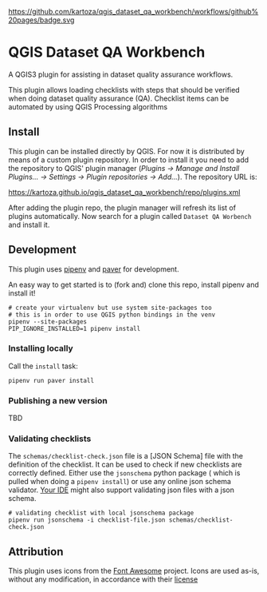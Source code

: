 https://github.com/kartoza/qgis_dataset_qa_workbench/workflows/github%20pages/badge.svg

# QGIS Dataset QA Workbench

A QGIS3 plugin for assisting in dataset quality assurance workflows.

This plugin allows loading checklists with steps that should be verified when doing dataset quality assurance (QA).
Checklist items can be automated by using QGIS Processing algorithms

## Install

This plugin can be installed directly by QGIS. For now it is distributed 
by means of a custom plugin repository. In order to install it you need 
to add the repository to QGIS' plugin manager 
(_Plugins -> Manage and Install Plugins... -> Settings -> Plugin repositories -> Add..._). 
The repository URL is:

https://kartoza.github.io/qgis_dataset_qa_workbench/repo/plugins.xml

After adding the plugin repo, the plugin manager will refresh its list of 
plugins automatically. Now search for a plugin called `Dataset QA Worbench` 
and install it.


## Development

This plugin uses [pipenv] and [paver] for development.

An easy way to get started is to (fork and) clone this repo, install pipenv 
and install it!

```
# create your virtualenv but use system site-packages too
# this is in order to use QGIS python bindings in the venv
pipenv --site-packages
PIP_IGNORE_INSTALLED=1 pipenv install
```


### Installing locally

Call the `install` task:

```
pipenv run paver install
```

### Publishing a new version

TBD

### Validating checklists

The `schemas/checklist-check.json` file is a [JSON Schema] file with the 
definition of the checklist. It can be used to check if new checklists
are correctly defined. Either use the `jsonschema` python package (
which is pulled when doing a `pipenv install`) or use any online json schema
validator. [Your IDE] might also support validating json files with a json schema.

```
# validating checklist with local jsonschema package
pipenv run jsonschema -i checklist-file.json schemas/checklist-check.json
```


## Attribution

This plugin uses icons from the [Font Awesome] project. Icons are used as-is, without any modification, 
in accordance with their [license]

[Font Awesome]: https://fontawesome.com/
[license]: https://fontawesome.com/license
[pipenv]: https://pipenv.pypa.io/en/latest/
[paver]: https://pythonhosted.org/Paver/index.html
[jsonschema]: https://json-schema.org/
[Your IDE]: https://www.jetbrains.com/help/pycharm/json.html#ws_json_schema_add_custom
